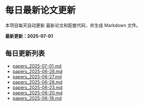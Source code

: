 # 每日最新论文更新

本项目每天自动更新 最新论文和配套代码，并生成 Markdown 文件。

**最新更新：2025-07-01**

## 每日更新列表
- [papers_2025-07-01.md](ppwcode/papers_2025-07-01.md)
- [papers_2025-06-28.md](ppwcode/papers_2025-06-28.md)
- [papers_2025-06-27.md](ppwcode/papers_2025-06-27.md)
- [papers_2025-06-26.md](ppwcode/papers_2025-06-26.md)
- [papers_2025-06-23.md](ppwcode/papers_2025-06-23.md)
- [papers_2025-06-20.md](ppwcode/papers_2025-06-20.md)
- [papers_2025-06-18.md](ppwcode/papers_2025-06-18.md)

